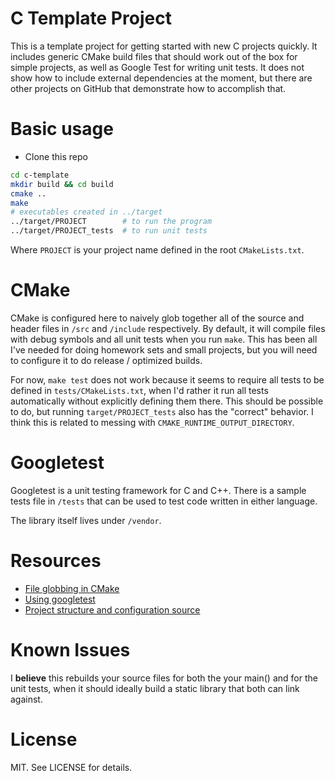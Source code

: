 # C Template Project

This is a template project for getting started with new C projects quickly. It includes generic CMake build files that should work out of the box for simple projects, as well as Google Test for writing unit tests. It does not show how to include external dependencies at the moment, but there are other projects on GitHub that demonstrate how to accomplish that. 


Basic usage
====
 * Clone this repo
```bash
cd c-template
mkdir build && cd build
cmake ..
make
# executables created in ../target
../target/PROJECT        # to run the program
../target/PROJECT_tests  # to run unit tests
```

Where `PROJECT` is your project name defined in the root `CMakeLists.txt`.

CMake
====

CMake is configured here to naively glob together all of the source and header files in `/src` and `/include` respectively. By default, it will compile files with debug symbols and all unit tests when you run `make`. This has been all I've needed for doing homework sets and small projects, but you will need to configure it to do release / optimized builds.

For now, `make test` does not work because it seems to require all tests to be defined in `tests/CMakeLists.txt`, when I'd rather it run all tests automatically without explicitly defining them there. This should be possible to do, but running `target/PROJECT_tests` also has the "correct" behavior. I think this is related to messing with `CMAKE_RUNTIME_OUTPUT_DIRECTORY`. 

Googletest
======

Googletest is a unit testing framework for C and C++. There is a sample tests file in `/tests` that can be used to test code written in either language.

The library itself lives under `/vendor`.

Resources
====

 * [File globbing in CMake](http://stackoverflow.com/questions/1027247/best-way-to-specify-sourcefiles-in-cmake)
 * [Using googletest](http://www.ibm.com/developerworks/aix/library/au-googletestingframework.html)
 * [Project structure and configuration source](https://github.com/ebenoist/libblinkstick)

Known Issues
====

 I **believe** this rebuilds your source files for both the your main() and for the unit tests, when it should ideally build a static library that both can link against.

License
====

MIT. See LICENSE for details.
